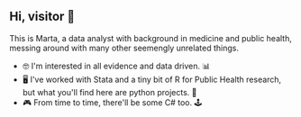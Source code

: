 ## Hi, visitor 👋

This is Marta, a data analyst with background in medicine and public health, messing around with many other seemengly unrelated things.
- :nerd_face: I'm interested in all evidence and data driven. :bar_chart:
- :desktop_computer: I've worked with Stata and a tiny bit of R for Public Health research, but what you'll find here are python projects. :snake:
- :video_game: From time to time, there'll be some C# too. :joystick:
